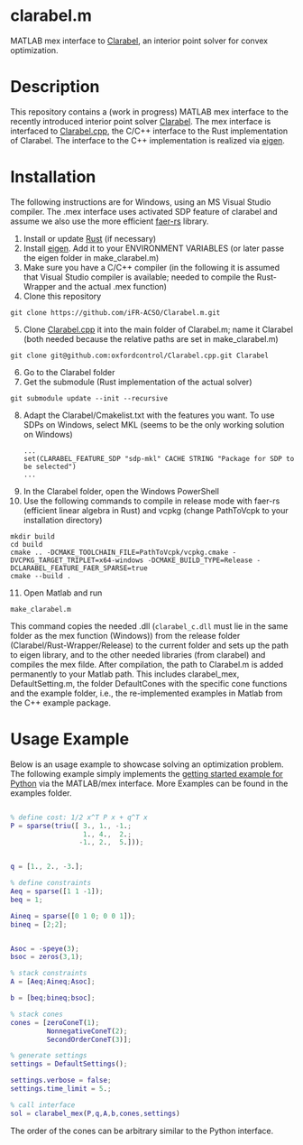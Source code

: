 # clarabel.m

MATLAB mex interface to [Clarabel](https://clarabel.org/stable/), an interior point solver for convex optimization.

# Description

This repository contains a (work in progress) MATLAB mex interface to the recently introduced interior point solver [Clarabel](https://clarabel.org/stable/). The mex interface is interfaced to 
[Clarabel.cpp](https://github.com/oxfordcontrol/Clarabel.cpp/tree/main), the C/C++ interface to the Rust implementation of Clarabel. The interface to the C++ implementation is realized via [eigen](https://eigen.tuxfamily.org/index.php?title=Main\_Page](https://eigen.tuxfamily.org/index.php?title=Main_Page)).

# Installation
The following instructions are for Windows, using an MS Visual Studio compiler. The .mex interface uses activated SDP feature of clarabel and assume we also use the more efficient [faer-rs](https://github.com/sarah-quinones/faer-rs) library.

1. Install or update [Rust](https://www.rust-lang.org/tools/install) (if necessary)
2. Install [eigen](https://eigen.tuxfamily.org/index.php?title=Main\_Page](https://eigen.tuxfamily.org/index.php?title=Main_Page)). Add it to your ENVIRONMENT VARIABLES (or later passe the eigen folder in make_clarabel.m)
3. Make sure you have a C/C++ compiler (in the following it is assumed that Visual Studio compiler is available; needed to compile the Rust-Wrapper and the actual .mex function)
4. Clone this repository
```
git clone https://github.com/iFR-ACSO/Clarabel.m.git 
```

5. Clone [Clarabel.cpp](https://github.com/oxfordcontrol/Clarabel.cpp/tree/main](https://github.com/oxfordcontrol/Clarabel.cpp/tree/main)) it into the main folder of Clarabel.m; name it Clarabel (both needed because the relative paths are set in make_clarabel.m)
```
git clone git@github.com:oxfordcontrol/Clarabel.cpp.git Clarabel
```
6. Go to the Clarabel folder
7. Get the submodule (Rust implementation of the actual solver)
```
git submodule update --init --recursive
```
8. Adapt the Clarabel/Cmakelist.txt with the features you want. To use SDPs on Windows, select MKL (seems to be the only working solution on Windows)
   ```
   ...
   set(CLARABEL_FEATURE_SDP "sdp-mkl" CACHE STRING "Package for SDP to be selected")
   ...
   ```
9. In the Clarabel folder, open the Windows PowerShell
10. Use the following commands to compile in release mode with faer-rs (efficient linear algebra in Rust) and vcpkg (change PathToVcpk to your installation directory)
   ```
   mkdir build
   cd build
   cmake .. -DCMAKE_TOOLCHAIN_FILE=PathToVcpk/vcpkg.cmake -DVCPKG_TARGET_TRIPLET=x64-windows -DCMAKE_BUILD_TYPE=Release -DCLARABEL_FEATURE_FAER_SPARSE=true
   cmake --build .
   ```
11. Open Matlab and run
```
make_clarabel.m
```
This command copies the needed .dll (`clarabel_c.dll` must lie in the same folder as the mex function (Windows)) from the release folder (Clarabel/Rust-Wrapper/Release) to the current folder and sets up the path to eigen library, and to the other needed libraries (from clarabel) and compiles the mex filde. After compilation, the path to Clarabel.m is added permanently to your Matlab path. This includes clarabel_mex, DefaultSetting.m, the folder DefaultCones with the specific cone functions and the example folder, i.e., the re-implemented examples in Matlab from the C++ example package.


# Usage Example

Below is an usage example to showcase solving an optimization problem.
The following example simply implements the [getting started example for Python](https://clarabel.org/stable/python/getting_started_py/) via the MATLAB/mex interface. More Examples can be found in the examples folder.

```matlab

% define cost: 1/2 x^T P x + q^T x
P = sparse(triu([ 3., 1., -1.;
                  1., 4.,  2.;
                 -1., 2.,  5.]));


q = [1., 2., -3.];

% define constraints
Aeq = sparse([1 1 -1]);
beq = 1;

Aineq = sparse([0 1 0; 0 0 1]);
bineq = [2;2];


Asoc = -speye(3);
bsoc = zeros(3,1);

% stack constraints
A = [Aeq;Aineq;Asoc];

b = [beq;bineq;bsoc];

% stack cones
cones = [zeroConeT(1);
         NonnegativeConeT(2);
         SecondOrderConeT(3)];

% generate settings
settings = DefaultSettings();

settings.verbose = false;
settings.time_limit = 5.;

% call interface
sol = clarabel_mex(P,q,A,b,cones,settings)

```

The order of the cones can be arbitrary similar to the Python interface.
